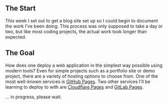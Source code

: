 ## The Start

This week I set out to get a blog site set up so I could begin to document the work I've been doing.
This process was only supposed to take a day or two, but like most coding projects, the actual work
took longer than expected.


## The Goal

How does one deploy a web application in the simplest way possible using modern tools?
Even for simple projects such as a portfolio site or demo project, there are a variety of hosting options to choose from. One of the most well-known services is [GitHub Pages](https://pages.github.com). Two other services I'll be learning to deploy to with are [Cloudflare Pages](https://pages.cloudflare.com) and [GitLab Pages](https://docs.gitlab.com/ee/user/project/pages).





... in progress, please wait.



<!-- -----------------------------------------------------------------------
Problem 1 - The Domain...todo?



### To Do

- [ ] go through my notes starting with 2025.02.08. talk about what I did each day
      in working toward getting these websites and this blog to function.
- [ ] ...




- [ ] what did I work on each of the days this week?
- [ ] why did I work on each of these things?
  - 2025.02.06. ...
    - working on projects to list in portfolio
    - listing places to deploy a website to
      - GitHub Pages
      - Cloudflare Pages
      - GitLab Pages
    - working to get bluesaltlabs.com running again
    - worked on keyboard vector using p5.js
  - 2025.02.07. ...
    - worked on site structure ideas
    - learned about the Event API and pointer events
    - learned about drop shadows and using them with vectors / SVGs
    - working on goal tracking (attended webinar)
  - 2025.02.08. ...
    - worked on writing out thoughts on why I got into web development in the first place.
    - connected my keyboard to Tone.js
  - 2025.02.09. ...
    - learned more about Fiverr
  - 2025.02.10. ...
    -
    ..........
  - 2025.02.11. ...
  - 2025.02.12. ...
  - 2025.02.13. ...
  - 2025.02.14. ...






- [ ] why did I start this project?
-->

